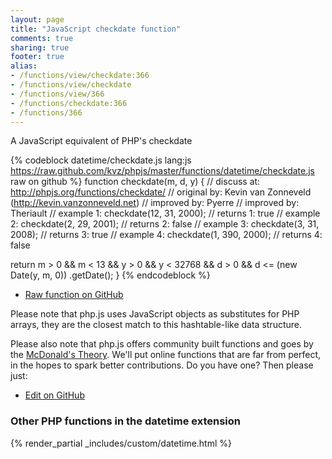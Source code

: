 ```yaml
---
layout: page
title: "JavaScript checkdate function"
comments: true
sharing: true
footer: true
alias:
- /functions/view/checkdate:366
- /functions/view/checkdate
- /functions/view/366
- /functions/checkdate:366
- /functions/366
---
```

<!-- Generated by Rakefile:build -->
A JavaScript equivalent of PHP's checkdate

{% codeblock datetime/checkdate.js lang:js https://raw.github.com/kvz/phpjs/master/functions/datetime/checkdate.js raw on github %}
function checkdate(m, d, y) {
  //  discuss at: http://phpjs.org/functions/checkdate/
  // original by: Kevin van Zonneveld (http://kevin.vanzonneveld.net)
  // improved by: Pyerre
  // improved by: Theriault
  //   example 1: checkdate(12, 31, 2000);
  //   returns 1: true
  //   example 2: checkdate(2, 29, 2001);
  //   returns 2: false
  //   example 3: checkdate(3, 31, 2008);
  //   returns 3: true
  //   example 4: checkdate(1, 390, 2000);
  //   returns 4: false

  return m > 0 && m < 13 && y > 0 && y < 32768 && d > 0 && d <= (new Date(y, m, 0))
    .getDate();
}
{% endcodeblock %}

 - [Raw function on GitHub](https://github.com/kvz/phpjs/blob/master/functions/datetime/checkdate.js)

Please note that php.js uses JavaScript objects as substitutes for PHP arrays, they are 
the closest match to this hashtable-like data structure. 

Please also note that php.js offers community built functions and goes by the 
[McDonald's Theory](https://medium.com/what-i-learned-building/9216e1c9da7d). We'll put online 
functions that are far from perfect, in the hopes to spark better contributions. 
Do you have one? Then please just: 

 - [Edit on GitHub](https://github.com/kvz/phpjs/edit/master/functions/datetime/checkdate.js)


### Other PHP functions in the datetime extension
{% render_partial _includes/custom/datetime.html %}
